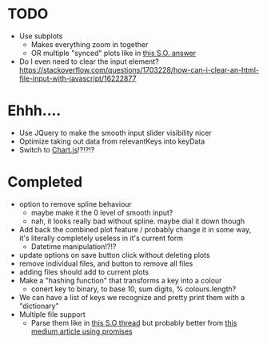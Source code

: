 # TODO

- Use subplots
  - Makes everything zoom in together
  - OR multiple "synced" plots like in [this S.O. answer](https://stackoverflow.com/a/48192606/7718130)
- Do I even need to clear the input element? https://stackoverflow.com/questions/1703228/how-can-i-clear-an-html-file-input-with-javascript/16222877


# Ehhh....

- Use JQuery to make the smooth input slider visibility nicer
- Optimize taking out data from relevantKeys into keyData
- Switch to [Chart.js](https://github.com/chartjs/Chart.js)!?!?!?


# Completed

- option to remove spline behaviour
  - maybe make it the 0 level of smooth input?
  - nah, it looks really bad without spline. maybe dial it down though
- Add back the combined plot feature / probably change it in some way, it's literally completely useless in it's current form
  - Datetime manipulation!?!?
- update options on save button click without deleting plots
- remove individual files, and button to remove all files
- adding files should add to current plots
- Make a "hashing function" that transforms a key into a colour
  - conert key to binary, to base 10, sum digits, % colours.length?
- We can have a list of keys we recognize and pretty print them with a "dictionary"
- Multiple file support
  - Parse them like in [this S.O thread](https://stackoverflow.com/questions/29410435) but probably better from [this medium article using promises](https://medium.com/@kishanvikani/parse-multiple-files-using-papa-parse-and-perform-some-synchronous-task-2db18e531ede)